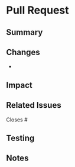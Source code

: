 # Pull Request

## Summary
<!-- Brief description of what this PR accomplishes -->

## Changes
<!-- List specific changes made -->
-

## Impact
<!-- What areas of the codebase are affected -->

## Related Issues
<!-- Link related issues if any -->
Closes #

## Testing
<!-- Describe how this was tested -->

## Notes
<!-- Additional context for reviewers -->